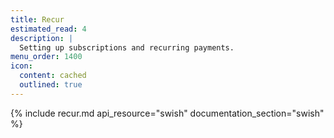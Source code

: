 ```yaml
---
title: Recur
estimated_read: 4
description: |
  Setting up subscriptions and recurring payments.
menu_order: 1400
icon:
  content: cached
  outlined: true
---
```


{% include recur.md api_resource="swish" documentation_section="swish" %}
